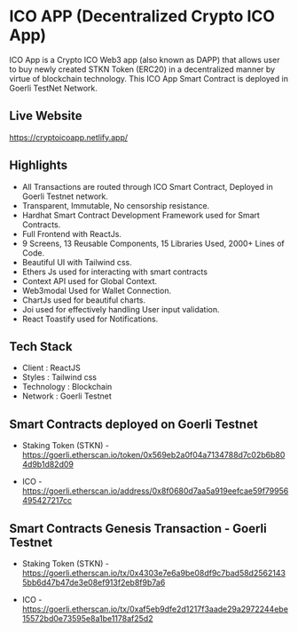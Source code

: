 # ICO APP (Decentralized Crypto ICO App)

ICO App is a Crypto ICO Web3 app (also known as DAPP) that allows user to buy newly created STKN Token (ERC20) in a decentralized manner by virtue of blockchain technology.
This ICO App Smart Contract is deployed in Goerli TestNet Network.

## Live Website

https://cryptoicoapp.netlify.app/

## Highlights

- All Transactions are routed through ICO Smart Contract, Deployed in Goerli Testnet network.
- Transparent, Immutable, No censorship resistance.
- Hardhat Smart Contract Development Framework used for Smart Contracts.
- Full Frontend with ReactJs.
- 9 Screens, 13 Reusable Components, 15 Libraries Used, 2000+ Lines of Code.
- Beautiful UI with Tailwind css.
- Ethers Js used for interacting with smart contracts
- Context API used for Global Context.
- Web3modal Used for Wallet Connection.
- ChartJs used for beautiful charts.
- Joi used for effectively handling User input validation.
- React Toastify used for Notifications.

## Tech Stack

- Client : ReactJS
- Styles : Tailwind css
- Technology : Blockchain
- Network : Goerli Testnet

## Smart Contracts deployed on Goerli Testnet

- Staking Token (STKN) - https://goerli.etherscan.io/token/0x569eb2a0f04a7134788d7c02b6b804d9b1d82d09

- ICO - https://goerli.etherscan.io/address/0x8f0680d7aa5a919eefcae59f79956495427217cc

## Smart Contracts Genesis Transaction - Goerli Testnet

- Staking Token (STKN) - https://goerli.etherscan.io/tx/0x4303e7e6a9be08df9c7bad58d25621435bb6d47b47de3e08ef913f2eb8f9b7a6

- ICO - https://goerli.etherscan.io/tx/0xaf5eb9dfe2d1217f3aade29a2972244ebe15572bd0e73595e8a1be1178af25d2
